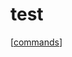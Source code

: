 # test

[[commands]]

[//begin]: # "Autogenerated link references for markdown compatibility"
[commands]: features/commands "Foam Commands"
[//end]: # "Autogenerated link references"